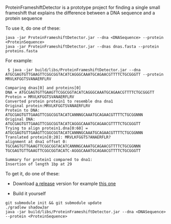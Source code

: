 ProteinFrameshiftDetector is a prototype project for finding a single small frameshift that explains the difference between a DNA sequence and a protein sequence

To use it, do one of these:

```
java -jar ProteinFrameshiftDetector.jar --dna <DNASequence> --protein <ProteinSequence>
java -jar ProteinFrameshiftDetector.jar --dnas dnas.fasta --protein proteins.fasta
```

For example:

```
 $ java -jar build/libs/ProteinFrameshiftDetector.jar --dna ATGCGAGTGTTGAAGTTCGGCGGTACATCAGGGCAAATGCAGAACGTTTTCTGCGGGTT --protein MRVLKFGGTSVANAERFLRV

Comparing dnas[0] and proteins[0]
DNA = ATGCGAGTGTTGAAGTTCGGCGGTACATCAGGGCAAATGCAGAACGTTTTCTGCGGGTT
Protein = MRVLKFGGTSVANAERFLRV
Converted protein protein1 to resemble dna dna1
Original protein:MRVLKFGGTSVANAERFLRV
Protein to DNA: ATGCGAGTGTTGAAGTTCGGCGGTACATCANNNGCAAATGCAGAACGTTTTCTGCGGNNN
Original DNA: ATGCGAGTGTTGAAGTTCGGCGGTACATCAGGGCAAATGCAGAACGTTTTCTGCGGGTT
Trying to align protein1.dna[0:60] = ATGCGAGTGTTGAAGTTCGGCGGTACATCANNNGCAAATGCAGAACGTTTTCTGCGGNNN
Translated protein[0:20]: MRVLKFGGTS?ANAERFLR?
alignment at dna1 offset 0:
TGCGAGTGTTGAAGTTCGGCGGTACATCANNNGCAAATGCAGAACGTTTTCTGCGGNNN
TGCGAGTGTTGAAGTTCGGCGGTACATC-AGGGCAAATGCAGAACGTTTTCTGCGGGTT

Summary for protein1 compared to dna1:
Insertion of length 1bp at 29
```

To get it, do one of these:

* Download [a release](https://github.com/mathjeff/ProteinFrameshiftDetector/releases/) version for example [this one](https://github.com/mathjeff/ProteinFrameshiftDetector/releases/download/0.0.1/ProteinFrameshiftDetector.jar)

* Build it yourself

```
git submodule init && git submodule update
./gradlew shadowJar
java -jar build/libs/ProteinFrameshiftDetector.jar --dna <DNASequence> --protein <ProteinSequence>
```
